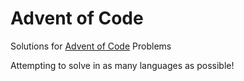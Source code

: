 # Advent of Code
Solutions for [Advent of Code](https://adventofcode.com/) Problems

Attempting to solve in as many languages as possible!
